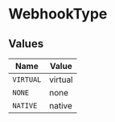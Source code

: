 # WebhookType


## Values

| Name      | Value     |
| --------- | --------- |
| `VIRTUAL` | virtual   |
| `NONE`    | none      |
| `NATIVE`  | native    |